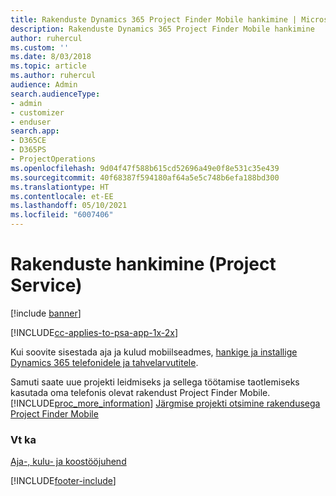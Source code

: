 ```yaml
---
title: Rakenduste Dynamics 365 Project Finder Mobile hankimine | MicrosoftDocs
description: Rakenduste Dynamics 365 Project Finder Mobile hankimine
author: ruhercul
ms.custom: ''
ms.date: 8/03/2018
ms.topic: article
ms.author: ruhercul
audience: Admin
search.audienceType:
- admin
- customizer
- enduser
search.app:
- D365CE
- D365PS
- ProjectOperations
ms.openlocfilehash: 9d04f47f588b615cd52696a49e0f8e531c35e439
ms.sourcegitcommit: 40f68387f594180af64a5e5c748b6efa188bd300
ms.translationtype: HT
ms.contentlocale: et-EE
ms.lasthandoff: 05/10/2021
ms.locfileid: "6007406"
---
```

# <a name="get-the-apps-project-service"></a>Rakenduste hankimine (Project Service)

[!include [banner](../includes/psa-now-project-operations.md)]

[!INCLUDE[cc-applies-to-psa-app-1x-2x](../includes/cc-applies-to-psa-app-1x-2x.md)]

Kui soovite sisestada aja ja kulud mobiilseadmes, [hankige ja installige Dynamics 365 telefonidele ja tahvelarvutitele](/dynamics365/mobile-app/dynamics-365-phones-tablets-users-guide).  
  
 Samuti saate uue projekti leidmiseks ja sellega töötamise taotlemiseks kasutada oma telefonis olevat rakendust Project Finder Mobile. [!INCLUDE[proc_more_information](../includes/proc-more-information.md)] [Järgmise projekti otsimine rakendusega Project Finder Mobile](../psa/find-next-project-finder-mobile-app.md) 
  
### <a name="see-also"></a>Vt ka  
 [Aja-, kulu- ja koostööjuhend](../psa/time-expense-collaboration-guide.md)


[!INCLUDE[footer-include](../includes/footer-banner.md)]